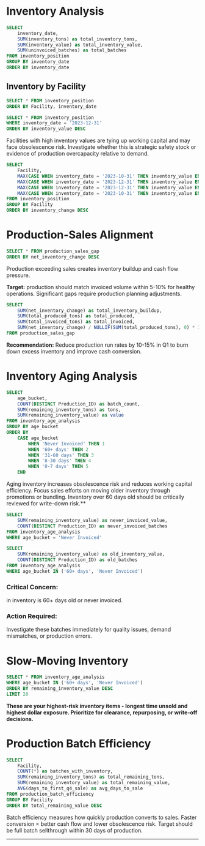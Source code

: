 
# Inventory Analysis

```sql inventory_summary
SELECT 
    inventory_date,
    SUM(inventory_tons) as total_inventory_tons,
    SUM(inventory_value) as total_inventory_value,
    SUM(uninvoiced_batches) as total_batches
FROM inventory_position
GROUP BY inventory_date
ORDER BY inventory_date
```





## Inventory by Facility
```sql facility_inventory
SELECT * FROM inventory_position
ORDER BY Facility, inventory_date
```
```sql dec_inventory
SELECT * FROM inventory_position
WHERE inventory_date = '2023-12-31'
ORDER BY inventory_value DESC
```

<BarChart
    data={dec_inventory}
    x=Facility
    y=inventory_value
    title="December 31 Inventory Value by Facility"
    yFmt='$#,##0'
    swapXY=true
/>

Facilities with high inventory values are tying up working capital and may face obsolescence risk. Investigate whether this is strategic safety stock or evidence of production overcapacity relative to demand.

<DataTable data={facility_inventory}>
    <Column id=Facility title="Facility"/>
    <Column id=inventory_date title="Date" fmt='mmm dd, yyyy'/>
    <Column id=uninvoiced_batches title="Batches" fmt='#,##0'/>
    <Column id=inventory_tons title="Tons" fmt='#,##0'/>
    <Column id=inventory_value title="Value" fmt='$#,##0' contentType=colorscale scaleColor=orange/>
</DataTable>

```sql inventory_change
SELECT 
    Facility,
    MAX(CASE WHEN inventory_date = '2023-10-31' THEN inventory_value END) as oct_value,
    MAX(CASE WHEN inventory_date = '2023-12-31' THEN inventory_value END) as dec_value,
    MAX(CASE WHEN inventory_date = '2023-12-31' THEN inventory_value END) - 
    MAX(CASE WHEN inventory_date = '2023-10-31' THEN inventory_value END) as inventory_change
FROM inventory_position
GROUP BY Facility
ORDER BY inventory_change DESC
```


# Production-Sales Alignment

```sql production_gaps
SELECT * FROM production_sales_gap
ORDER BY net_inventory_change DESC
```


Production exceeding sales creates inventory buildup and cash flow pressure. 

**Target:** production should match invoiced volume within 5-10% for healthy operations. Significant gaps require production planning adjustments.

<DataTable data={production_gaps}>
    <Column id=Facility title="Facility"/>
    <Column id=total_produced_tons title="Produced" fmt='#,##0'/>
    <Column id=total_invoiced_tons title="Invoiced" fmt='#,##0'/>
    <Column id=net_inventory_change title="Net Change" fmt='#,##0' contentType=colorscale/>
    <Column id=inventory_rate_pct title="Inventory Rate %" fmt='#0.1"%"' contentType=colorscale scaleColor=orange/>
    <Column id=avg_batch_size_tons title="Avg Batch" fmt='#,##0'/>
</DataTable>

```sql total_gap
SELECT 
    SUM(net_inventory_change) as total_inventory_buildup,
    SUM(total_produced_tons) as total_produced,
    SUM(total_invoiced_tons) as total_invoiced,
    SUM(net_inventory_change) / NULLIF(SUM(total_produced_tons), 0) * 100 as overall_inventory_rate
FROM production_sales_gap
```



<Alert status="warning">

 **Recommendation:**
  Reduce production run rates by 10-15% in Q1 to burn down excess inventory and improve cash conversion.
</Alert>

# Inventory Aging Analysis

```sql aging_summary
SELECT 
    age_bucket,
    COUNT(DISTINCT Production_ID) as batch_count,
    SUM(remaining_inventory_tons) as tons,
    SUM(remaining_inventory_value) as value
FROM inventory_age_analysis
GROUP BY age_bucket
ORDER BY 
    CASE age_bucket
        WHEN 'Never Invoiced' THEN 1
        WHEN '60+ days' THEN 2
        WHEN '31-60 days' THEN 3
        WHEN '8-30 days' THEN 4
        WHEN '0-7 days' THEN 5
    END
```

<BarChart
    data={aging_summary}
    x=age_bucket
    y=value
    title="Inventory Value by Age"
    yFmt='$#,##0'
/>

Aging inventory increases obsolescence risk and reduces working capital efficiency. Focus sales efforts on moving older inventory through promotions or bundling. Inventory over 60 days old should be critically reviewed for write-down risk.**

<DataTable data={aging_summary}>
    <Column id=age_bucket title="Age Bucket"/>
    <Column id=batch_count title="Batches" fmt='#,##0'/>
    <Column id=tons title="Tons" fmt='#,##0'/>
    <Column id=value title="Value" fmt='$#,##0' contentType=colorscale scaleColor=orange/>
</DataTable>

```sql never_invoiced
SELECT 
    SUM(remaining_inventory_value) as never_invoiced_value,
    COUNT(DISTINCT Production_ID) as never_invoiced_batches
FROM inventory_age_analysis
WHERE age_bucket = 'Never Invoiced'
```

```sql old_inventory
SELECT 
    SUM(remaining_inventory_value) as old_inventory_value,
    COUNT(DISTINCT Production_ID) as old_batches
FROM inventory_age_analysis
WHERE age_bucket IN ('60+ days', 'Never Invoiced')
```
<Alert status="warning">

### Critical Concern: 
<Value data={old_inventory} column=old_inventory_value fmt='$#,##0'/> in inventory is 60+ days old or never invoiced. 

### Action Required: 
Investigate these batches immediately for quality issues, demand mismatches, or production errors. 
</Alert>

# Slow-Moving Inventory 

```sql slow_movers
SELECT * FROM inventory_age_analysis
WHERE age_bucket IN ('60+ days', 'Never Invoiced')
ORDER BY remaining_inventory_value DESC
LIMIT 20
```

**These are your highest-risk inventory items - longest time unsold and highest dollar exposure. Prioritize for clearance, repurposing, or write-off decisions.**

<DataTable data={slow_movers}>
    <Column id=Facility title="Facility"/>
    <Column id=Product_Type title="Product"/>
    <Column id=size_shapes title="Size/Shape"/>
    <Column id=production_date title="Produced" fmt='mmm dd, yyyy'/>
    <Column id=days_since_production title="Age (days)" fmt='#,##0' contentType=colorscale scaleColor=red/>
    <Column id=remaining_inventory_tons title="Tons" fmt='#,##0'/>
    <Column id=remaining_inventory_value title="Value" fmt='$#,##0' contentType=colorscale scaleColor=orange/>
</DataTable>

# Production Batch Efficiency

```sql batch_efficiency
SELECT 
    Facility,
    COUNT(*) as batches_with_inventory,
    SUM(remaining_inventory_tons) as total_remaining_tons,
    SUM(remaining_inventory_value) as total_remaining_value,
    AVG(days_to_first_q4_sale) as avg_days_to_sale
FROM production_batch_efficiency
GROUP BY Facility
ORDER BY total_remaining_value DESC
```

Batch efficiency measures how quickly production converts to sales. Faster conversion = better cash flow and lower obsolescence risk. Target should be full batch sellthrough within 30 days of production.

<DataTable data={batch_efficiency}>
    <Column id=Facility title="Facility"/>
    <Column id=batches_with_inventory title="Batches" fmt='#,##0'/>
    <Column id=total_remaining_tons title="Remaining Tons" fmt='#,##0'/>
    <Column id=total_remaining_value title="Remaining Value" fmt='$#,##0' contentType=colorscale scaleColor=orange/>
    <Column id=avg_days_to_sale title="Avg Days to Sale" fmt='#,##0' contentType=colorscale scaleColor=orange/>
</DataTable>

---
